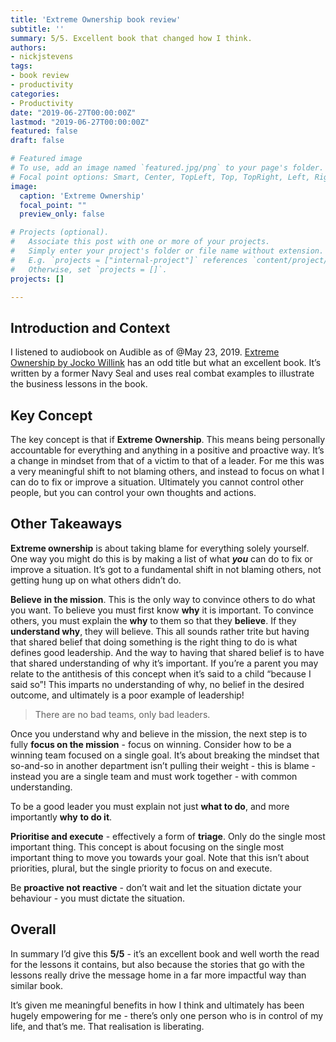 ```yaml
---
title: 'Extreme Ownership book review'
subtitle: ''
summary: 5/5. Excellent book that changed how I think. 
authors:
- nickjstevens
tags:
- book review
- productivity
categories:
- Productivity
date: "2019-06-27T00:00:00Z"
lastmod: "2019-06-27T00:00:00Z"
featured: false
draft: false

# Featured image
# To use, add an image named `featured.jpg/png` to your page's folder.
# Focal point options: Smart, Center, TopLeft, Top, TopRight, Left, Right, BottomLeft, Bottom, BottomRight
image:
  caption: 'Extreme Ownership'
  focal_point: ""
  preview_only: false

# Projects (optional).
#   Associate this post with one or more of your projects.
#   Simply enter your project's folder or file name without extension.
#   E.g. `projects = ["internal-project"]` references `content/project/deep-learning/index.md`.
#   Otherwise, set `projects = []`.
projects: []

---
```


## Introduction and Context

I listened to audiobook on Audible as of @May 23, 2019. [Extreme Ownership by Jocko Willink](https://www.goodreads.com/book/show/23848190) has an odd title but what an excellent book. It’s written by a former Navy Seal and uses real combat examples to illustrate the business lessons in the book. 

## Key Concept

The key concept is that if **Extreme Ownership**. This means being personally accountable for everything and anything in a positive and proactive way. It’s a change in mindset from that of a victim to that of a leader. For me this was a very meaningful shift to not blaming others, and instead to focus on what I can do to fix or improve a situation. Ultimately you cannot control other people, but you can control your own thoughts and actions. 

## Other Takeaways

**Extreme ownership** is about taking blame for everything solely yourself. One way you might do this is by making a list of what ***you*** can do to fix or improve a situation. It’s got to a fundamental shift in not blaming others, not getting hung up on what others didn’t do.

**Believe** **in the mission**. This is the only way to convince others to do what you want. To believe you must first know **why** it is important. To convince others, you must explain the **why** to them so that they **believe**. If they **understand why**, they will believe. This all sounds rather trite but having that shared belief that doing something is the right thing to do is what defines good leadership. And the way to having that shared belief is to have that shared understanding of why it’s important. If you’re a parent you may relate to the antithesis of this concept when it’s said to a child “because I said so”! This imparts no understanding of why, no belief in the desired outcome, and ultimately is a poor example of leadership! 

> There are no bad teams, only bad leaders.

Once you understand why and believe in the mission, the next step is to fully **focus on the mission** - focus on winning. Consider how to be a winning team focused on a single goal. It’s about breaking the mindset that so-and-so in another department isn’t pulling their weight - this is blame - instead you are a single team and must work together - with common understanding. 

To be a good leader you must explain not just **what to do**, and more importantly **why** **to do it**.

**Prioritise and execute** - effectively a form of **triage**. Only do the single most important thing. This concept is about focusing on the single most important thing to move you towards your goal. Note that this isn’t about priorities, plural, but the single priority to focus on and execute. 

Be **proactive not reactive** - don’t wait and let the situation dictate your behaviour - you must dictate the situation.

## Overall

In summary I’d give this **5/5** - it’s an excellent book and well worth the read for the lessons it contains, but also because the stories that go with the lessons really drive the message home in a far more impactful way than similar book. 

It’s given me meaningful benefits in how I think and ultimately has been hugely empowering for me - there’s only one person who is in control of my life, and that’s me. That realisation is liberating.